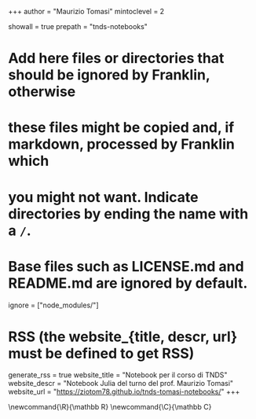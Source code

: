 <!--
Add here global page variables to use throughout your website.
-->
+++
author = "Maurizio Tomasi"
mintoclevel = 2

showall = true
prepath = "tnds-notebooks"

# Add here files or directories that should be ignored by Franklin, otherwise
# these files might be copied and, if markdown, processed by Franklin which
# you might not want. Indicate directories by ending the name with a `/`.
# Base files such as LICENSE.md and README.md are ignored by default.
ignore = ["node_modules/"]

# RSS (the website_{title, descr, url} must be defined to get RSS)
generate_rss = true
website_title = "Notebook per il corso di TNDS"
website_descr = "Notebook Julia del turno del prof. Maurizio Tomasi"
website_url   = "https://ziotom78.github.io/tnds-tomasi-notebooks/"
+++

<!--
Add here global latex commands to use throughout your pages.
-->
\newcommand{\R}{\mathbb R}
\newcommand{\C}{\mathbb C}
